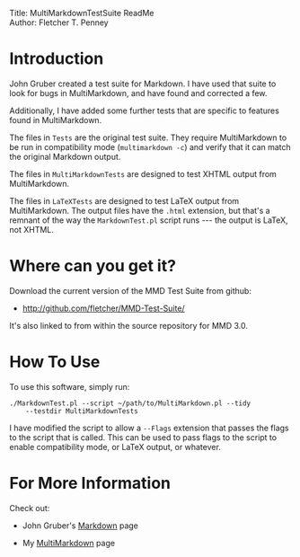 Title:	MultiMarkdownTestSuite ReadMe  
Author:	Fletcher T. Penney  

# Introduction #

John Gruber created a test suite for Markdown. I have used that suite to look
for bugs in MultiMarkdown, and have found and corrected a few.

Additionally, I have added some further tests that are specific to features
found in MultiMarkdown.

The files in `Tests` are the original test suite. They require MultiMarkdown
to be run in compatibility mode (`multimarkdown -c`) and verify that it can
match the original Markdown output.

The files in `MultiMarkdownTests` are designed to test XHTML output from
MultiMarkdown.

The files in `LaTeXTests` are designed to test LaTeX output from
MultiMarkdown. The output files have the `.html` extension, but that's a
remnant of the way the `MarkdownTest.pl` script runs --- the output is LaTeX,
not XHTML.


# Where can you get it? #

Download the current version of the MMD Test Suite from github:

* <http://github.com/fletcher/MMD-Test-Suite/>


It's also linked to from within the source repository for MMD 3.0.


# How To Use #

To use this software, simply run:

	./MarkdownTest.pl --script ~/path/to/MultiMarkdown.pl --tidy
		--testdir MultiMarkdownTests


I have modified the script to allow a `--Flags` extension that passes the flags to the script that is called.  This can be used to pass flags to the script to enable compatibility mode, or LaTeX output, or whatever.



# For More Information #

Check out:

* John Gruber's [Markdown](http://daringfireball.net/projects/markdown) page

* My [MultiMarkdown](http://fletcherpenney.net/multimarkdown) page
